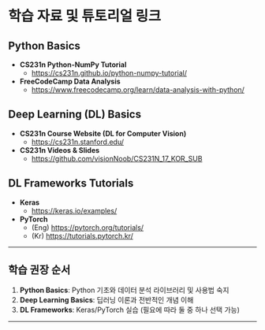 # 학습 자료 및 튜토리얼 링크

## Python Basics
* **CS231n Python-NumPy Tutorial**
  * https://cs231n.github.io/python-numpy-tutorial/
* **FreeCodeCamp Data Analysis**
  * https://www.freecodecamp.org/learn/data-analysis-with-python/

## Deep Learning (DL) Basics
* **CS231n Course Website (DL for Computer Vision)**
  * https://cs231n.stanford.edu/
* **CS231n Videos & Slides**
  * https://github.com/visionNoob/CS231N_17_KOR_SUB

## DL Frameworks Tutorials
* **Keras**
  * https://keras.io/examples/
* **PyTorch**
  * (Eng) https://pytorch.org/tutorials/
  * (Kr)  https://tutorials.pytorch.kr/

---
## 학습 권장 순서
1. **Python Basics**: Python 기초와 데이터 분석 라이브러리 및 사용법 숙지
2. **Deep Learning Basics**: 딥러닝 이론과 전반적인 개념 이해
3. **DL Frameworks**: Keras/PyTorch 실습 (필요에 따라 둘 중 하나 선택 가능) 

---
